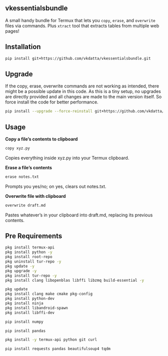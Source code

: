 ## vkessentialsbundle

A small handy bundle for Termux that lets you ```copy```, ```erase```, and ```overwrite``` files via commands. Plus ```xtract``` tool that extracts tables from multiple web pages!

## Installation

```bash
pip install git+https://github.com/vkdatta/vkessentialsbundle.git
```

## Upgrade

If the copy, erase, overwrite commands are not working as intended, there might be a possible update in this code. As this is a tiny setup, no upgrades are directly provided and all changes are made to the main version itself. So force install the code for better performance. 

```bash
pip install --upgrade --force-reinstall git+https://github.com/vkdatta/vkessentialsbundle.git
```

## Usage

__Copy a file’s contents to clipboard__

```bash
copy xyz.py
```
Copies everything inside xyz.py into your Termux clipboard.

__Erase a file’s contents__

```bash
erase notes.txt
```
Prompts you yes/no; on yes, clears out notes.txt.

__Overwrite file with clipboard__

```bash
overwrite draft.md
```
Pastes whatever’s in your clipboard into draft.md, replacing its previous contents.

## Pre Requirements

```bash
pkg install termux-api
pkg install python -y
pkg install root-repo
pkg uninstall tur-repo -y
pkg update -y
pkg upgrade -y
pkg install tur-repo -y
pkg install clang libopenblas libffi libzmq build-essential -y
```
```bash
pkg update
pkg install clang make cmake pkg-config
pkg install python-dev
pkg install ninja
pkg install libandroid-spawn
pkg install libffi-dev
```
```bash
pip install numpy
```
```bash
pip install pandas
```
```bash
pkg install -y termux-api python git curl
```
```bash
pip install requests pandas beautifulsoup4 tqdm
```
